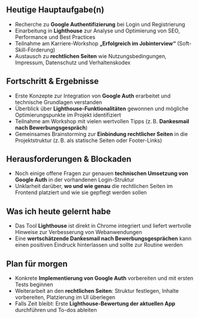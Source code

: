 ## Heutige Hauptaufgabe(n)
- Recherche zu **Google Authentifizierung** bei Login und Registrierung
- Einarbeitung in **Lighthouse** zur Analyse und Optimierung von SEO, Performance und Best Practices
- Teilnahme am Karriere-Workshop **„Erfolgreich im Jobinterview“** (Soft-Skill-Förderung)
- Austausch zu **rechtlichen Seiten** wie Nutzungsbedingungen, Impressum, Datenschutz und Verhaltenskodex

## Fortschritt & Ergebnisse
- Erste Konzepte zur Integration von **Google Auth** erarbeitet und technische Grundlagen verstanden
- Überblick über **Lighthouse-Funktionalitäten** gewonnen und mögliche Optimierungspunkte im Projekt identifiziert
- Teilnahme am Workshop mit vielen wertvollen Tipps (z. B. **Dankesmail nach Bewerbungsgespräch**)
- Gemeinsames Brainstorming zur **Einbindung rechtlicher Seiten** in die Projektstruktur (z. B. als statische Seiten oder Footer-Links)

## Herausforderungen & Blockaden
- Noch einige offene Fragen zur genauen **technischen Umsetzung von Google Auth** in der vorhandenen Login-Struktur
- Unklarheit darüber, **wo und wie genau** die rechtlichen Seiten im Frontend platziert und wie sie gepflegt werden sollen

## Was ich heute gelernt habe
- Das Tool **Lighthouse** ist direkt in Chrome integriert und liefert wertvolle Hinweise zur Verbesserung von Webanwendungen
- Eine **wertschätzende Dankesmail nach Bewerbungsgesprächen** kann einen positiven Eindruck hinterlassen und sollte zur Routine werden

## Plan für morgen
- Konkrete **Implementierung von Google Auth** vorbereiten und mit ersten Tests beginnen
- Weiterarbeit an den **rechtlichen Seiten**: Struktur festlegen, Inhalte vorbereiten, Platzierung im UI überlegen
- Falls Zeit bleibt: Erste **Lighthouse-Bewertung der aktuellen App** durchführen und To-dos ableiten